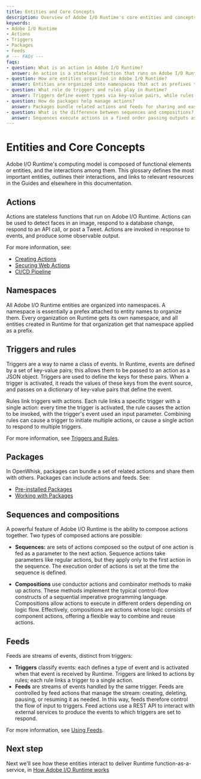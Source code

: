 ```yaml
---
title: Entities and Core Concepts
description: Overview of Adobe I/O Runtime's core entities and concepts, including actions, namespaces, triggers, rules, packages, sequences, compositions, and feeds.
keywords:
- Adobe I/O Runtime
- Actions
- Triggers
- Packages
- Feeds
# --- FAQs ---
faqs:
- question: What is an action in Adobe I/O Runtime?
  answer: An action is a stateless function that runs on Adobe I/O Runtime, invoked in response to events and producing observable outputs.
- question: How are entities organized in Adobe I/O Runtime?
  answer: Entities are organized into namespaces that act as prefixes to entity names, typically assigned per organization.
- question: What role do triggers and rules play in Runtime?
  answer: Triggers define event types via key-value pairs, while rules link triggers to actions so that when a trigger is activated, its associated action is invoked.
- question: How do packages help manage actions?
  answer: Packages bundle related actions and feeds for sharing and easier management within Adobe I/O Runtime.
- question: What is the difference between sequences and compositions?
  answer: Sequences execute actions in a fixed order passing outputs as inputs, while compositions use conductor actions and combinators to control the flow dynamically based on logic.
---
```

# Entities and Core Concepts

Adobe I/O Runtime's computing model is composed of functional elements or entities, and the interactions among them. This glossary defines the most important entities, outlines their interactions, and links to relevant resources in the Guides and elsewhere in this documentation.

## Actions

Actions are stateless functions that run on Adobe I/O Runtime. Actions can be used to detect faces in an image, respond to a database change, respond to an API call, or post a Tweet. Actions are invoked in response to events, and produce some observable output.

For more information, see:

- [Creating Actions](../../guides/runtime_guides/creating-actions.md)
- [Securing Web Actions](../../guides/runtime_guides/securing-web-actions.md)
- [CI/CD Pipeline](../../guides/runtime_guides/ci-cd-pipeline.md)

## Namespaces

All Adobe I/O Runtime entities are organized into namespaces. A namespace is essentially a prefex attached to entity names to organize them. Every organization on Runtime gets its own namespace, and all entities created in Runtime for that organization get that namespace applied as a prefix. 

## Triggers and rules

Triggers are a way to name a class of events. In Runtime, events are defined by a set of key-value pairs; this allows them to be passed to an action as a JSON object. Triggers are used to define the keys for these pairs. When a trigger is activated, it reads the values of these keys from the event source, and passes on a dictionary of key-value pairs that define the event.

Rules link triggers with actions. Each rule links a specific trigger with a single action: every time the trigger is activated, the rule causes the action to be invoked, with the trigger's event used an input parameter. Combining rules can cause a trigger to initiate multiple actions, or cause a single action to respond to multiple triggers.

For more information, see [Triggers and Rules](../../guides/runtime_guides/reference_docs/triggersrules.md).

## Packages

In OpenWhisk, packages can bundle a set of related actions and share them with others. Packages can include actions and feeds. See:

- [Pre-installed Packages](../../guides/runtime_guides/reference_docs/prepackages.md)
- [Working with Packages](../../guides/runtime_guides/reference_docs/packages.md)

## Sequences and compositions

A powerful feature of Adobe I/O Runtime is the ability to compose actions together. Two types of composed actions are possible:

- **Sequences:** are sets of actions composed so the output of one action is fed as a parameter to the next action. Sequence actions take parameters like regular actions, but they apply only to the first action in the sequence. The execution order of actions is set at the time the sequence is defined.

- **Compositions** use conductor actions and combinator methods to make up actions. These methods implement the typical control-flow constructs of a sequential imperative programming language. Compositions allow actions to execute in different orders depending on logic flow. Effectively, compositions are actions whose logic consists of component actions, offering a flexible way to combine and reuse actions.

## Feeds

Feeds are streams of events, distinct from triggers:

* **Triggers** classify events: each defines a type of event and is activated when that event is received by Runtime. Triggers are linked to actions by rules; each rule links a trigger to a single action.
* **Feeds** are streams of events handled by the same trigger. Feeds are controlled by feed actions that manage the stream: creating, deleting, pausing, or resuming it as needed. In this way, feeds therefore control the flow of input to triggers. Feed actions use a REST API to interact with external services to produce the events to which triggers are set to respond.

For more information, see [Using Feeds](../../guides/runtime_guides/reference_docs/feeds.md).

## Next step

Next we'll see how these entities interact to deliver Runtime function-as-a-service, in [How Adobe I/O Runtime works](how-runtime-works.md)
